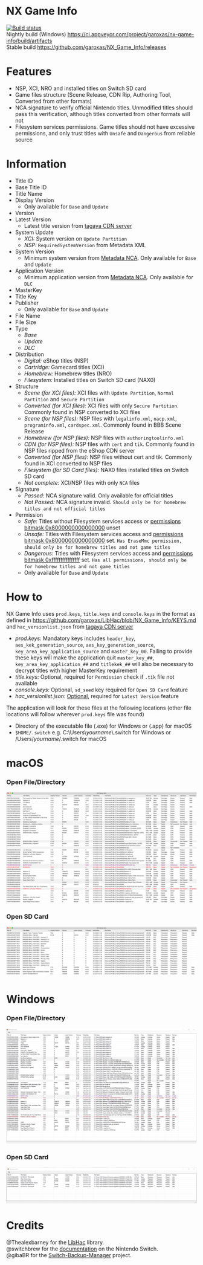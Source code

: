 # NX Game Info
[![Build status](https://ci.appveyor.com/api/projects/status/kgdq8btq7v2th8ne?svg=true)](https://ci.appveyor.com/project/garoxas/nx-game-info)  
Nightly build (Windows) https://ci.appveyor.com/project/garoxas/nx-game-info/build/artifacts  
Stable build https://github.com/garoxas/NX_Game_Info/releases  

# Features
- NSP, XCI, NRO and installed titles on Switch SD card
- Game files structure (Scene Release, CDN Rip, Authoring Tool, Converted from other formats)
- NCA signature to verify official Nintendo titles. Unmodified titles should pass this verification, although titles converted from other formats will not
- Filesystem services permissions. Game titles should not have excessive permissions, and only trust titles with `Unsafe` and `Dangerous` from reliable source

# Information
- Title ID
- Base Title ID
- Title Name
- Display Version
  - Only available for `Base` and `Update`
- Version
- Latest Version
  - Latest title version from [tagaya CDN server](https://switchbrew.org/wiki/Network#tagaya)
- System Update
  - *XCI:* System version on `Update Partition`
  - *NSP:* `RequiredSystemVersion` from Metadata XML
- System Version
  - Minimum system version from [Metadata NCA](https://switchbrew.org/wiki/CNMT#Application_Extended_Header). Only available for `Base` and `Update`
- Application Version
  - Minimum application version from [Metadata NCA](https://switchbrew.org/wiki/CNMT#AddOnContent_Extended_Header). Only available for `DLC`
- MasterKey
- Title Key
- Publisher
  - Only available for `Base` and `Update`
- File Name
- File Size
- Type
  - *Base*
  - *Update*
  - *DLC*
- Distribution
  - *Digital:* eShop titles (NSP)
  - *Cartridge:* Gamecard titles (XCI)
  - *Homebrew:* Homebrew titles (NRO)
  - *Filesystem:* Installed titles on Switch SD card (NAX0)
- Structure
  - *Scene (for XCI files):* XCI files with `Update Partition`, `Normal Partition` and `Secure Partition`
  - *Converted (for XCI files):* XCI files with only `Secure Partition`. Commonly found in NSP converted to XCI files
  - *Scene (for NSP files):* NSP files with `legalinfo.xml`, `nacp.xml`, `programinfo.xml`, `cardspec.xml`. Commonly found in BBB Scene Release
  - *Homebrew (for NSP files):* NSP files with `authoringtoolinfo.xml`
  - *CDN (for NSP files):* NSP files with `cert` and `tik`. Commonly found in NSP files ripped from the eShop CDN server
  - *Converted (for NSP files):* NSP files without cert and tik. Commonly found in XCI converted to NSP files
  - *Filesystem (for SD Card files):* NAX0 files installed titles on Switch SD card
  - *Not complete:* XCI/NSP files with only `NCA` files
- Signature
  - *Passed:* NCA signature valid. Only available for official titles
  - *Not Passed:* NCA signature invalid. `Should only be for homebrew titles and not official titles`
- Permission
  - *Safe:* Titles without Filesystem services access or [permissions bitmask 0x8000000000000000](https://switchbrew.org/wiki/Filesystem_services#Permissions) unset
  - *Unsafe:* Titles with Filesystem services access and [permissions bitmask 0x8000000000000000](https://switchbrew.org/wiki/Filesystem_services#Permissions) set. `Has EraseMmc permission, should only be for homebrew titles and not game titles`
  - *Dangerous:* Titles with Filesystem services access and [permissions bitmask 0xffffffffffffffff](https://switchbrew.org/wiki/Filesystem_services#Permissions) set. `Has all permissions, should only be for homebrew titles and not game titles`
  - Only available for `Base` and `Update`

# How to
NX Game Info uses `prod.keys`, `title.keys` and `console.keys` in the format as defined in https://github.com/garoxas/LibHac/blob/NX_Game_Info/KEYS.md and `hac_versionlist.json` from [tagaya CDN server](https://switchbrew.org/wiki/Network#tagaya)

 - *prod.keys*: Mandatory keys includes `header_key`, `aes_kek_generation_source`, `aes_key_generation_source`, `key_area_key_application_source` and `master_key_00`. Failing to provide these keys will make the application quit
  `master_key_##`, `key_area_key_application_##` and `titlekek_##` will also be necessary to decrypt titles with higher MasterKey requirement
 - *title.keys*: Optional, required for `Permission` check if `.tik` file not available
 - *console.keys*: Optional, `sd_seed` key required for `Open SD Card` feature
 - *hac_versionlist.json*: [Optional](https://pastebin.com/raw/9N26Bx10), required for `Latest Version` feature

The application will look for these files at the following locations (other file locations will follow wherever `prod.keys` file was found)

 - Directory of the executable file (.exe) for Windows or (.app) for macOS
 - `$HOME/.switch` e.g. C:\\Users\\_yourname_\\.switch for Windows or /Users/_yourname_/.switch for macOS

# macOS
### Open File/Directory
![NX_Game_Info_macOS.png](NX_Game_Info_macOS.png)
### Open SD Card
![NX_Game_Info_macOS_SD_Card.png](NX_Game_Info_macOS_SD_Card.png)

# Windows
### Open File/Directory
![NX_Game_Info_Windows.png](NX_Game_Info_Windows.png)
### Open SD Card
![NX_Game_Info_Windows_SD_Card.png](NX_Game_Info_Windows_SD_Card.png)

# Credits
@Thealexbarney for the [LibHac](https://github.com/Thealexbarney/LibHac) library.  
@switchbrew for the [documentation](https://switchbrew.org) on the Nintendo Switch.  
@gibaBR for the [Switch-Backup-Manager](https://github.com/gibaBR/Switch-Backup-Manager) project.  
